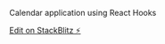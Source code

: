Calendar application using React Hooks

[Edit on StackBlitz ⚡️](https://stackblitz.com/edit/react-w9svii)
